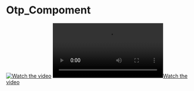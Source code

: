# Otp_Compoment

[![Watch the video](https://i.imgur.com/vKb2F1B.png)](https://youtu.be/vt5fpE0bzSY)
[![Watch the video](https://github.com/Bipinsakariya/Otp_Compoment/blob/main/Screen%20Recording.mov)](https://github.com/Bipinsakariya/Otp_Compoment/blob/main/Screen%20Recording.mov)
